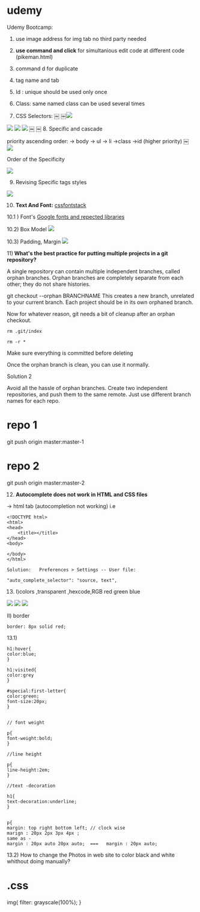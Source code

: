 # udemy


Udemy Bootcamp:

1. use image address for img tab no third party needed
2. <b>use command and click</b> for simultanious edit code at different code (pikeman.html)
3. command d for duplicate
4. tag name and tab 
5. Id : unique should be used only once 
6. Class: same named class  can be used several times  

7. CSS Selectors:
￼
￼<img src="http://res.cloudinary.com/duqwfkttw/image/upload/v1497339031/Screen_Shot_2017-06-12_at_11.46.21_PM_ry8tqt.png">
<img src="http://res.cloudinary.com/duqwfkttw/image/upload/v1497339031/Screen_Shot_2017-06-12_at_11.46.21_PM_ry8tqt.png">
<img src="http://res.cloudinary.com/duqwfkttw/image/upload/v1497339030/Screen_Shot_2017-06-12_at_11.46.04_PM_kh5ias.png">
<img src="http://res.cloudinary.com/duqwfkttw/image/upload/v1497339035/Screen_Shot_2017-06-12_at_11.45.25_PM_vispfg.png">
￼
￼
8. Specific and cascade

priority ascending order:
-> body
-> ul
-> li
->class
->id  (higher priority)
￼
<img src="http://res.cloudinary.com/duqwfkttw/image/upload/v1497339344/Screen_Shot_2017-06-13_at_12.16.38_AM_uj8wew.png">

Order of the Specificity

<img src="http://res.cloudinary.com/duqwfkttw/image/upload/v1497340219/Screen_Shot_2017-06-13_at_12.49.51_AM_tw3a5h.png">

9) Revising Specific tags styles

<img src="http://res.cloudinary.com/duqwfkttw/image/upload/v1497344210/Screen_Shot_2017-06-13_at_1.56.26_AM_wwvqiv.png">

10) <b>Text And Font:</b>
<a href="http://www.cssfontstack.com/">cssfontstack</a>

10.1 )  Font's
<a href="https://fonts.google.com/">Google fonts and repected libraries</a>

  10.2) Box Model
  <img src="http://res.cloudinary.com/duqwfkttw/image/upload/v1497389606/Screen_Shot_2017-06-13_at_2.32.51_PM_wck1dl.png">

  10.3) Padding, Margin
  <img src="http://res.cloudinary.com/duqwfkttw/image/upload/v1497389941/Screen_Shot_2017-06-13_at_2.38.41_PM_jclvkn.png">
  

11)<b> What's the best practice for putting multiple projects in a git repository?</b>

A single repository can contain multiple independent branches, called orphan branches. Orphan branches are completely separate from each other; they do not share histories.

git checkout --orphan BRANCHNAME
This creates a new branch, unrelated to your current branch. Each project should be in its own orphaned branch.

Now for whatever reason, git needs a bit of cleanup after an orphan checkout.
~~~
rm .git/index

rm -r *
~~~
Make sure everything is committed before deleting

Once the orphan branch is clean, you can use it normally.

Solution 2

Avoid all the hassle of orphan branches. Create two independent repositories, and push them to the same remote. Just use different branch names for each repo.

# repo 1
git push origin master:master-1

# repo 2
git push origin master:master-2

12) <b>Autocomplete does not work in HTML and CSS files</b>

-> html tab (autocompletion not working) 
i.e 
~~~
<!DOCTYPE html>
<html>
<head>
	<title></title>
</head>
<body>

</body>
</html>

Solution:   Preferences > Settings -- User file:

"auto_complete_selector": "source, text",

~~~

13) I)colors ,transparent ,hexcode,RGB red green blue

<img src="http://res.cloudinary.com/duqwfkttw/image/upload/v1502871323/Screen_Shot_2017-08-16_at_1_11_48_AM_k9mfmt.webp">
<img src="http://res.cloudinary.com/duqwfkttw/image/upload/v1502871319/Screen_Shot_2017-08-16_at_1_11_29_AM_ifptdj.webp">
<img src="http://res.cloudinary.com/duqwfkttw/image/upload/v1502871314/Screen_Shot_2017-08-16_at_1_11_01_AM_fjqtfc.webp">

II) border

~~~
border: 8px solid red;

~~~

13.1) 

~~~
h1:hover{
color:blue;
}

h1:visited{
color:grey
}

#special:first-letter{
color:green;
font-size:20px;
}

~~~


~~~

// font weight 

p{
font-weight:bold;
}

//line height 

p{
line-height:2em;
}

//text -decoration

h1{
text-decoration:underline;
}
~~~

~~~

p{
margin: top right bottom left; // clock wise 
marign : 20px 2px 3px 4px ;
same as -
margin : 20px auto 20px auto;  ===   margin : 20px auto;

~~~

13.2) How to change the Photos in web site to color black and white whithout doing manually?

# .css 

 img{
filter: grayscale(100%);
}


